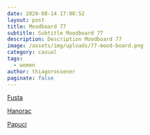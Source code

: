 ```yaml
---
date: 2020-08-14 17:08:52
layout: post
title: Moodboard 77
subtitle: Subtitle Moodboard 77
description: Description Moodboard 77
image: /assets/img/uploads/77-mood-board.png
category: casual
tags:
  - women
author: thiagorossener
paginate: false
---
```

[Fusta](http://bit.do/fHvx2)

[Hanorac](http://bit.do/fHvx7)

[Papuci](http://bit.do/fHvya)